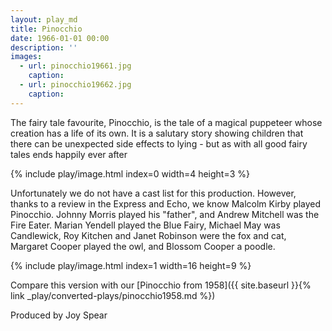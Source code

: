 ```yaml
---
layout: play_md
title: Pinocchio
date: 1966-01-01 00:00
description: ''
images:
  - url: pinocchio19661.jpg
    caption:
  - url: pinocchio19662.jpg
    caption:
---
```


The fairy tale favourite, Pinocchio, is the tale of a magical puppeteer whose creation has a life of its own. It is a salutary story showing children that there can be unexpected side effects to lying - but as with all good fairy tales ends happily ever after

{% include play/image.html index=0 width=4 height=3 %}

Unfortunately we do not have a cast list for this production. However, thanks to a review in the Express and Echo, we know Malcolm Kirby played Pinocchio. Johnny Morris played his "father", and Andrew Mitchell was the Fire Eater. Marian Yendell played the Blue Fairy, Michael May was Candlewick, Roy Kitchen and Janet Robinson were the fox and cat, Margaret Cooper played the owl, and Blossom Cooper a poodle.

{% include play/image.html index=1 width=16 height=9 %}

Compare this version with our [Pinocchio from 1958]({{ site.baseurl }}{% link _play/converted-plays/pinocchio1958.md %})

Produced by Joy Spear
